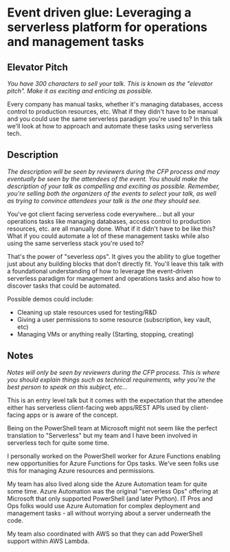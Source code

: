# Event driven glue: Leveraging a serverless platform for operations and management tasks

## Elevator Pitch

*You have 300 characters to sell your talk. This is known as the "elevator pitch". Make it as exciting and enticing as possible.*

Every company has manual tasks,
whether it's managing databases,
access control to production resources,
etc.
What if they didn't have to be manual and you could use the same serverless paradigm you're used to?
In this talk we'll look at how to approach and automate these tasks using serverless tech.

## Description

*The description will be seen by reviewers during the CFP process and may eventually be seen by the attendees of the event. You should make the description of your talk as compelling and exciting as possible. Remember, you're selling both the organizers of the events to select your talk, as well as trying to convince attendees your talk is the one they should see.*

You've got client facing serverless code everywhere...
but all your operations tasks like managing databases,
access control to production resources,
etc.
are all manually done.
What if it didn't have to be like this?
What if you could automate a lot of these management tasks while also using the same serverless stack you're used to?

That's the power of
"severless ops".
It gives you the ability to glue together just about any building blocks that don't directly fit.
You'll leave this talk with a foundational understanding of how to leverage the event-driven serverless paradigm for management and operations tasks and also how to discover tasks that could be automated.

Possible demos could include:

* Cleaning up stale resources used for testing/R&D
* Giving a user permissions to some resource (subscription, key vault, etc)
* Managing VMs or anything really (Starting, stopping, creating)

## Notes

*Notes will only be seen by reviewers during the CFP process. This is where you should explain things such as technical requirements, why you're the best person to speak on this subject, etc...*

This is an entry level talk but it comes with the expectation that the attendee either has serverless client-facing web apps/REST APIs used by client-facing apps or is aware of the concept.

Being on the PowerShell team at Microsoft might not seem like the perfect translation to
"Serverless"
but my team and I have been involved in serverless tech for quite some time.

I personally worked on the PowerShell worker for Azure Functions enabling new opportunities for Azure Functions for Ops tasks.
We've seen folks use this for managing Azure resources and permissions.

My team has also lived along side the Azure Automation team for quite some time.
Azure Automation was the original
"serverless Ops"
offering at Microsoft that only supported PowerShell
(and later Python).
IT Pros and Ops folks would use Azure Automation for complex deployment and management tasks -
all without worrying about a server underneath the code.

My team also coordinated with AWS so that they can add PowerShell support within AWS Lambda.
